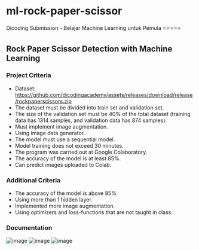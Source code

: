 # ml-rock-paper-scissor
Dicoding Submission - Belajar Machine Learning untuk Pemula ⭐⭐⭐⭐⭐

## Rock Paper Scissor Detection with Machine Learning
### Project Criteria
- Dataset: https://github.com/dicodingacademy/assets/releases/download/release/rockpaperscissors.zip
- The dataset must be divided into train set and validation set.
- The size of the validation set must be 40% of the total dataset (training data has 1314 samples, and validation data has 874 samples).
- Must implement image augmentation.
- Using image data generator.
- The model must use a sequential model.
- Model training does not exceed 30 minutes.
- The program was carried out at Google Colaboratory.
- The accuracy of the model is at least 85%.
- Can predict images uploaded to Colab.

### Additional Criteria
- The accuracy of the model is above 85%
- Using more than 1 hidden layer.
- Implemented more image augmentation.
- Using optimizers and loss-functions that are not taught in class.

### Documentation
![image](https://github.com/ReginaAyumi/ml-rock-paper-scissor/assets/90667044/59df15c6-4eb7-4522-b3ff-aeb4e01b4455)
![image](https://github.com/ReginaAyumi/ml-rock-paper-scissor/assets/90667044/73ab42ef-7664-49b1-bcaa-a6fec25c9fa0)
![image](https://github.com/ReginaAyumi/ml-rock-paper-scissor/assets/90667044/0a024d99-58bb-4f23-9b57-464ae2da5f11)
